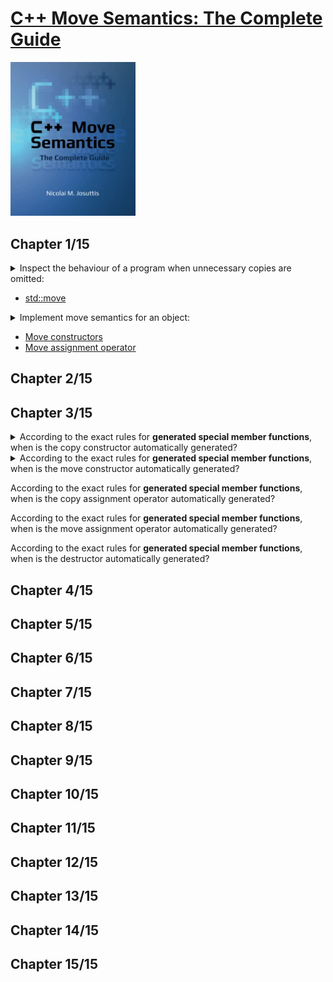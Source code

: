 # [C++ Move Semantics: The Complete Guide](https://www.amazon.com/Move-Semantics-Complete-Guide-First/dp/3967309002/ref=d_pd_sbs_sccl_2_1/135-3266014-6825219?pd_rd_w=N5nO9&content-id=amzn1.sym.3676f086-9496-4fd7-8490-77cf7f43f846&pf_rd_p=3676f086-9496-4fd7-8490-77cf7f43f846&pf_rd_r=H0GGED0Y9YFS2H3EYNDM&pd_rd_wg=rcVK4&pd_rd_r=a7164440-01e1-49bb-834a-e59ca725a1e1&pd_rd_i=3967309002&psc=1)
<img alt="9783967309003" src="../covers/9783967309003.jpg" width="200"/>


## Chapter 1/15

<details>
<summary>Inspect the behaviour of a program when unnecessary copies are omitted:</summary>

```cpp
#include <vector>
#include <string>

std::vector<std::string> f()
{
    std::vector<std::string> cells; // default constructed vector without allocations
    cells.reserve(3); // allocate 3 elements of std::string
    std::string s{"data"}; // default constructed std::string
    cells.push_back(s); // 1st vector element copy constructed
    cells.push_back(s+s); // default construction of temporary object
                          // and move construction of 2nd vector element
    cells.push_back(std::move(s)); // move constructed 3rd vector element
                                   // empty out s object
    return cells; // optimize out vector as return value
}

int main()
{
    std::vector<std::string> v;
    v = f(); // move assigned constructed vector by return value
}
```
</details>

* [std::move](https://en.cppreference.com/w/cpp/utility/move "cpp/utility/move")

<details>
<summary>Implement move semantics for an object:</summary>

```cpp
#include <utility>

class bag
{
private:
    unsigned int _count;
    int* _storage;

public:
    bag(int const& number): _count{0}, _storage{nullptr}
    {
        _count++;
        _storage = new int{number};
    }

    virtual ~bag()
    {
        if (_count)
            delete _storage;
    }

    bag(bag const& other): _count{other._count}
    {
        _storage = new int{*other._storage};
    }

    bag(bag&& other): _count{other._count}, _storage{other._storage}
    {
        other._count = 0;
        other._storage = nullptr;
    }
};

int main()
{
    bag a{1};
    bag b{std::move(a)};
}
```
</details>

* [Move constructors](https://en.cppreference.com/w/cpp/language/move_constructor "cpp/language/move_constructor")
* [Move assignment operator](https://en.cppreference.com/w/cpp/language/move_assignment "cpp/language/move_assignment")

## Chapter 2/15
## Chapter 3/15

<details>
<summary>According to the exact rules for <b>generated special member functions</b>, when is the copy constructor automatically generated?</summary>

> The copy constructor is automatically generated when all of the following conditions are met:
> * No move constructor is user-declared
> * No move assignment operator is user-declared

> Origin:
> - 3.3.8

> References:
> - [Copy Constructors](https://en.cppreference.com/w/cpp/language/copy_constructor)
---
</details>

<details>
<summary>According to the exact rules for <b>generated special member functions</b>, when is the move constructor automatically generated?</summary>

> Sample description.
>
> ````cpp
> class Sample
> {
> private:
>     int member;
> };
> ````

> Origin:
> - 3.3.9

> References:
> - [sample link](#)
---
</details>

According to the exact rules for <b>generated special member functions</b>, when is the copy assignment operator automatically generated?

According to the exact rules for <b>generated special member functions</b>, when is the move assignment operator automatically generated?

According to the exact rules for <b>generated special member functions</b>, when is the destructor automatically generated?

## Chapter 4/15
## Chapter 5/15
## Chapter 6/15
## Chapter 7/15
## Chapter 8/15
## Chapter 9/15
## Chapter 10/15
## Chapter 11/15
## Chapter 12/15
## Chapter 13/15
## Chapter 14/15
## Chapter 15/15

